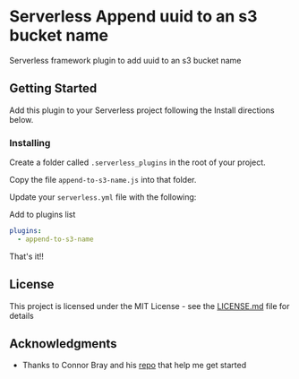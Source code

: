 # Serverless Append uuid to an s3 bucket name

Serverless framework plugin to add uuid to an s3 bucket name

## Getting Started

Add this plugin to your Serverless project following the Install directions below.

### Installing

Create a folder called `.serverless_plugins` in the root of your project.

Copy the file `append-to-s3-name.js` into that folder.

Update your `serverless.yml` file with the following:

Add to plugins list

```yaml
plugins:
  - append-to-s3-name
```

That's it!!

## License

This project is licensed under the MIT License - see the [LICENSE.md](LICENSE.md) file for details

## Acknowledgments

- Thanks to Connor Bray and his [repo](https://github.com/concon121/serverless-plugin-aws-resource-names) that help me get started
